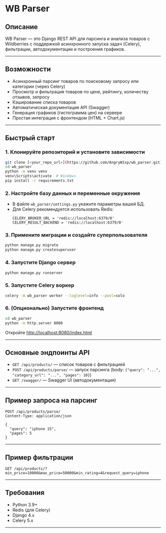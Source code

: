 # WB Parser

## Описание

WB Parser — это Django REST API для парсинга и анализа товаров с Wildberries с поддержкой асинхронного запуска задач (Celery), фильтрации, автодокументации и построения графиков.

---

## Возможности

- Асинхронный парсинг товаров по поисковому запросу или категории (через Celery)
- Просмотр и фильтрация товаров по цене, рейтингу, количеству отзывов, запросу
- Кэширование списка товаров
- Автоматическая документация API (Swagger)
- Генерация графиков (гистограмма цен) на сервере
- Простая интеграция с фронтендом (HTML + Chart.js)

---

## Быстрый старт

### 1. Клонируйте репозиторий и установите зависимости

```sh
git clone [<your_repo_url>](https://github.com/AngryW1sp/wb_parser.git)
cd wb_parser
python -m venv venv
venv\Scripts\activate  # Windows
pip install -r requirements.txt
```

### 2. Настройте базу данных и переменные окружения

- В файле `wb_parser/settings.py` укажите параметры вашей БД.
- Для Celery рекомендуется использовать Redis:
  ```
  CELERY_BROKER_URL = 'redis://localhost:6379/0'
  CELERY_RESULT_BACKEND = 'redis://localhost:6379/0'
  ```

### 3. Примените миграции и создайте суперпользователя

```sh
python manage.py migrate
python manage.py createsuperuser
```

### 4. Запустите Django сервер

```sh
python manage.py runserver
```

### 5. Запустите Celery воркер

```sh
celery -A wb_parser worker --loglevel=info --pool=solo
```

### 6. (Опционально) Запустите фронтенд

```sh
cd wb_parser
python -m http.server 8080
```
Откройте [http://localhost:8080/index.html](http://localhost:8080/index.html)

---

## Основные эндпоинты API

- `GET /api/products/` — список товаров с фильтрацией
- `POST /api/products/parse/` — запуск парсинга (body: `{"query": "...", "category_url": "...", "pages": 10}`)
- `GET /swagger/` — Swagger UI (автодокументация)

---

## Пример запроса на парсинг

```http
POST /api/products/parse/
Content-Type: application/json

{
  "query": "iphone 15",
  "pages": 5
}
```

---

## Пример фильтрации

```
GET /api/products/?min_price=10000&max_price=50000&min_rating=4&request_query=iphone
```

---

## Требования

- Python 3.9+
- Redis (для Celery)
- Django 4.x
- Celery 5.x

---


